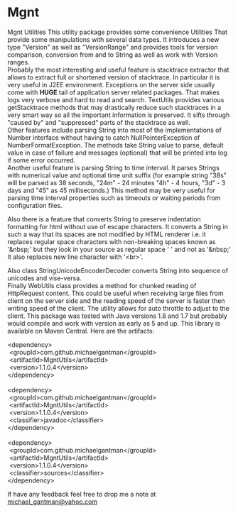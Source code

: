 # Mgnt
Mgnt Utilities
This utility package provides some convenience Utilities That provide some manipulations with several data types.
It introduces a new type "Version" as well as "VersionRange" and provides tools for version comparison, conversion from
and to String as well as work with Version ranges.<br>
Probably the most interesting and useful feature is stacktrace extractor that allows to extract full or shortened
version of stacktrace. In particular it is very useful in J2EE environment. Exceptions on the server side usually
come with <b>HUGE</b> tail of application server related packages. That makes logs very verbose and hard to read and
search. TextUtils provides various getStacktrace methods that may drastically reduce such stacktraces in a very smart
way so all the important information is preserved. It sifts through "caused by" and "suppressed" parts of the stacktrace
as well.<br>Other features include parsing String into most of the implementations of Number interface without having
to catch NullPointerException of NumberFormatException. The methods take String value to parse, default value in case of
failure and messages (optional) that will be printed into log if some error occurred.<br> 
Another useful feature is parsing String to time interval. It parses Strings with numerical value and optional time unit
suffix (for example  string "38s" will be parsed as 38 seconds, "24m" - 24 minutes "4h" - 4 hours, "3d" - 3 days and "45"
as 45 milliseconds.) This method may be very useful for parsing time interval properties such as timeouts or waiting
periods from configuration files.<br>
<p>
 Also there is a feature that converts String to preserve indentation formatting for html without use of escape
 characters. It converts a String in such a way that its spaces are not modified by HTML renderer i.e. it replaces
 regular space characters with non-breaking spaces known as '&amp;nbsp;' but they look in your source as regular space
 '  ' and not as '&amp;nbsp;' It also replaces new line character with '&lt;br&gt;'.
</p>
Also class
StringUnicodeEncoderDecoder converts String into sequence of unicodes and vise-versa.<br> Finally WebUtils class provides
a method for chunked reading of HttpRequest content. This could be useful when receiving large files from client on the
server side and the reading speed of the server is faster then writing speed of the client. The utility allows for
auto throttle to adjust to the client. This package was tested with Java versions 1.8 and 1.7 but probably would compile
and work with version as early as 5 and up. This library is available on Maven Central. Here are the artifacts:<br>
<p>
        &ltdependency&gt;<br>
            &nbsp&ltgroupId&gt;com.github.michaelgantman&lt&#47;groupId&gt;<br>
            &nbsp&ltartifactId&gt;MgntUtils&lt&#47;artifactId&gt;<br>
            &nbsp&ltversion&gt;1.1.0.4&lt&#47;version&gt;<br>
        &lt&#47;dependency&gt;<br><br>
        &ltdependency&gt;<br>
            &nbsp&ltgroupId&gt;com.github.michaelgantman&lt&#47;groupId&gt;<br>
            &nbsp&ltartifactId&gt;MgntUtils&lt&#47;artifactId&gt;<br>
            &nbsp&ltversion&gt;1.1.0.4&lt&#47;version&gt;<br>
            &nbsp&ltclassifier&gt;javadoc&lt&#47;classifier&gt;<br>
        &lt&#47;dependency&gt;<br><br>
        &ltdependency&gt;<br>
            &nbsp&ltgroupId&gt;com.github.michaelgantman&lt&#47;groupId&gt;<br>
            &nbsp&ltartifactId&gt;MgntUtils&lt&#47;artifactId&gt;<br>
            &nbsp&ltversion&gt;1.1.0.4&lt&#47;version&gt;<br>
            &nbsp&ltclassifier&gt;sources&lt&#47;classifier&gt;<br>
        &lt&#47;dependency&gt;<br>
</p>

If have any feedback feel free to drop me a note at michael_gantman@yahoo.com
